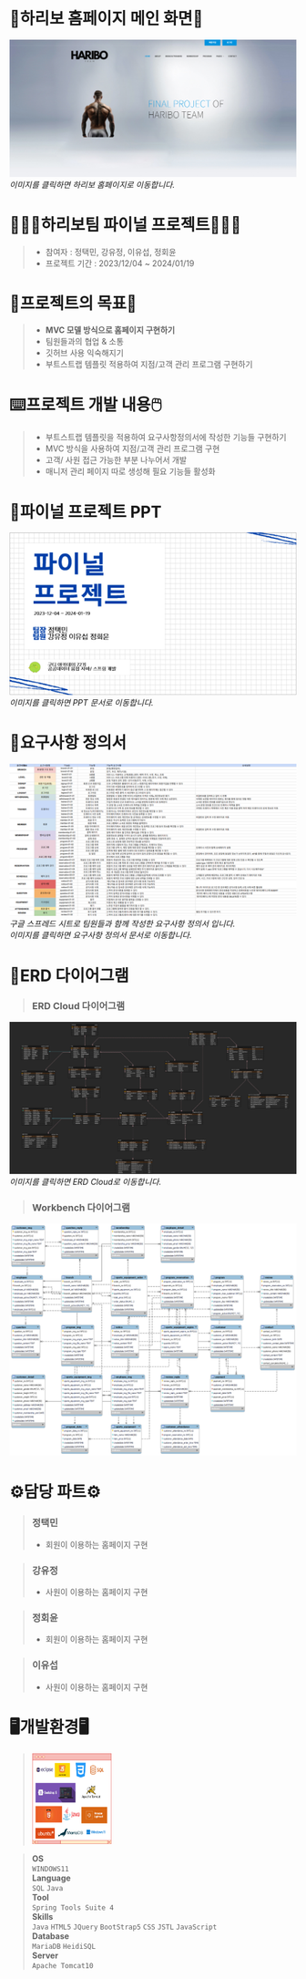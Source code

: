 # 🧸하리보 홈페이지 메인 화면🧸

[![하리보 홈페이지 링크](images/haribohome.png)](http://43.202.97.125/haribo/home)   
_이미지를 클릭하면 하리보 홈페이지로 이동합니다._

# 🧑🏻‍💻하리보팀 파이널 프로젝트🧑🏻‍💻
> * 참여자 : 정택민, 강유정, 이유섭, 정회윤   
> * 프로젝트 기간 : 2023/12/04 ~ 2024/01/19
   
# 📑프로젝트의 목표📑
> * **MVC 모델 방식으로 홈페이지 구현하기**
> * 팀원들과의 협업 & 소통
> * 깃허브 사용 익숙해지기
> * 부트스트랩 템플릿 적용하여 지점/고객 관리 프로그램 구현하기 

# ⌨️프로젝트 개발 내용🖱️
> * 부트스트랩 템플릿을 적용하여 요구사항정의서에 작성한 기능들 구현하기
> * MVC 방식을 사용하여 지점/고객 관리 프로그램 구현
> * 고객/ 사원 접근 가능한 부분 나누어서 개발
> * 매니저 관리 페이지 따로 생성해 필요 기능들 활성화

# 📝파이널 프로젝트 PPT
[![PPT LINK](images/finalppt.PNG)](https://drive.google.com/file/d/1iDxK6rmUoNXXrg9TBseERYTLpUcjLAlu/view?usp=sharing)   
_이미지를 클릭하면 PPT 문서로 이동합니다._

# 🔗요구사항 정의서

[![요구사항 정의서 링크](images/finalyg.png)](https://drive.google.com/file/d/1eyw7G-9bwDMQsVLG5sTV53ZFLz4uG2Og/view?usp=sharing)
_구글 스프레드 시트로 팀원들과 함께 작성한 요구사항 정의서 입니다._  
_이미지를 클릭하면 요구사항 정의서 문서로 이동합니다._

# 📂ERD 다이어그램
> ### ERD Cloud 다이어그램
[![erdcloud 링크](images/finalerd.png)](https://www.erdcloud.com/d/e8Exd7Bkeo7t2YP9W)
_이미지를 클릭하면 ERD Cloud로 이동합니다._
> ### Workbench 다이어그램
<img src="images/finalwberd.png">

# ⚙️담당 파트⚙️
> ### 정택민
> * 회원이 이용하는 홈페이지 구현

> ### 강유정
> * 사원이 이용하는 홈페이지 구현

> ### 정회윤
> * 회원이 이용하는 홈페이지 구현

> ### 이유섭
> * 사원이 이용하는 홈페이지 구현

# 🖥️개발환경🖥️

> <img src="images/usewhat.png" width="30%">   

> **OS**   
> ```WINDOWS11```    
> **Language**   
> ```SQL``` ```Java```   
> **Tool**   
> ```Spring Tools Suite 4```     
> **Skills**   
> ```Java``` ```HTML5``` ```JQuery``` ```BootStrap5``` ```CSS``` ```JSTL``` ```JavaScript```  
> **Database**   
> ```MariaDB``` ```HeidiSQL```   
> **Server**   
> ```Apache Tomcat10```   
